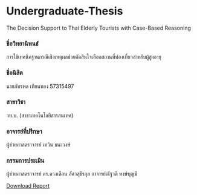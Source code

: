 # Undergraduate-Thesis
 The Decision Support to Thai Elderly Tourists with Case-Based Reasoning
### ชื่อวิทยานิพนธ์
การใช้เทคนิคฐานกรณีเชิงเหตุผลช่วยตัดสินใจเลือกสถานที่ท่องเที่ยวสำหรับผู้สูงอายุ 
### ชื่อนิสิต
นายภัทรพล เทียนทอง 57315497
### สาขาวิชา
วท.บ. (สาขาเทคโนโลยีสารสนเทศ) 
### อาจารย์ที่ปรึกษา
ผู้ช่วยศาสตราจารย์ เทวิน ธนะวงษ์ 
### กรรมการประเมิน
ผู้ช่วยศาสตราจารย์ ดร.ดวงเดือน อัศวสุธีรกุล
อาจารย์ณัฐวดี หงษ์บุญมี

[Download Report](https://www.dropbox.com/sh/ds0y3cy8drg43zu/AABYgg2QFjxXpu4zfwPz4A4Ja?dl=0)
